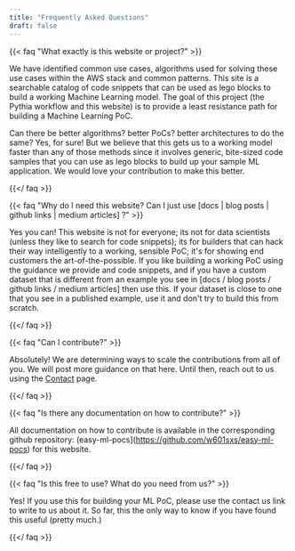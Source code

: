```yaml
---
title: "Frequently Asked Questions"
draft: false
---
```


{{< faq "What exactly is this website or project?" >}}

We have identified common use cases, algorithms used for solving these use cases within the AWS stack and common patterns. This site is a searchable catalog of code snippets that can be used as lego blocks to build a working Machine Learning model. The goal of this project (the Pythia workflow and this website) is to provide a least resistance path for building a Machine Learning PoC.

Can there be better algorithms? better PoCs? better architectures to do the same? Yes, for sure! But we believe that this gets us to a working model faster than any of those methods since it involves generic, bite-sized code samples that you can use as lego blocks to build up your sample ML application. We would love your contribution to make this better.

{{</ faq >}}

{{< faq "Why do I need this website? Can I just use [docs | blog posts | github links | medium articles] ?" >}}

Yes you can! This website is not for everyone; its not for data scientists (unless they like to search for code snippets); its for builders that can hack their way intelligently to a working, sensible PoC; it's for showing end customers the art-of-the-possible. If you like building a working PoC using the guidance we provide and code snippets, and if you have a custom dataset that is different from an example you see in [docs / blog posts / github links / medium articles] then use this. If your dataset is close to one that you see in a published example, use it and don't try to build this from scratch.

{{</ faq >}}

{{< faq "Can I contribute?" >}}

Absolutely! We are determining ways to scale the contributions from all of you. We will post more guidance on that here. Until then, reach out to us using the [Contact](../contact) page.

{{</ faq >}}

{{< faq "Is there any documentation on how to contribute?" >}}

All documentation on how to contribute is available in the corresponding github repository: (easy-ml-pocs](https://github.com/w601sxs/easy-ml-pocs) for this website.

{{</ faq >}}

{{< faq "Is this free to use? What do you need from us?" >}}

Yes! If you use this for building your ML PoC, please use the contact us link to write to us about it. So far, this the only way to know if you have found this useful (pretty much.)

{{</ faq >}}
